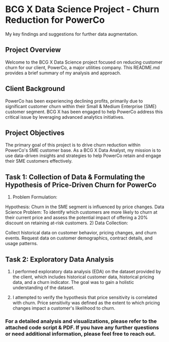 
# BCG X Data Science Project - Churn Reduction for PowerCo

My key findings and suggestions for further data augmentation.


## Project Overview

Welcome to the BCG X Data Science project focused on reducing customer churn for our client, PowerCo, a major utilities company. This README.md provides a brief summary of my analysis and approach.
## Client Background

PowerCo has been experiencing declining profits, primarily due to significant customer churn within their Small & Medium Enterprise (SME) customer segment. BCG X has been engaged to help PowerCo address this critical issue by leveraging advanced analytics initiatives.
## Project Objectives

The primary goal of this project is to drive churn reduction within PowerCo's SME customer base. As a BCG X Data Analyst, my mission is to use data-driven insights and strategies to help PowerCo retain and engage their SME customers effectively.
## Task 1: Collection of Data & Formulating the Hypothesis of Price-Driven Churn for PowerCo

1) Problem Formulation:

  Hypothesis: Churn in the SME segment is influenced by price changes.
  Data Science Problem: To identify which customers are more likely to churn at their current price and assess the potential impact of offering a 20% discount on retaining at-risk                                 customers.
2) Data Collection:

  Collect historical data on customer behavior, pricing changes, and churn events.
  Request data on customer demographics, contract details, and usage patterns.
## Task 2: Exploratory Data Analysis

1) I performed exploratory data analysis (EDA) on the dataset provided by the client, which includes historical customer data, historical pricing data, and a churn indicator. The goal was to gain a holistic understanding of the dataset.

2) I attempted to verify the hypothesis that price sensitivity is correlated with churn. Price sensitivity was defined as the extent to which pricing changes impact a customer's likelihood to churn.
### For a detailed analysis and visualizations, please refer to the attached code script & PDF. If you have any further questions or need additional information, please feel free to reach out.
